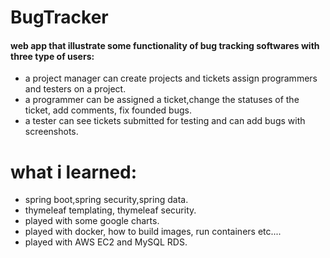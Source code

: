 # BugTracker
#### web app that illustrate some functionality of bug tracking softwares with three type of users:
* a project manager can create projects and tickets assign programmers and testers on a project.
* a programmer can be assigned a ticket,change the statuses of the ticket, add comments, fix founded bugs.
* a tester can see tickets submitted for testing and can add bugs with screenshots.

# what i learned:
* spring boot,spring security,spring data.
* thymeleaf templating, thymeleaf security.
* played with some google charts.
* played with docker, how to build images, run containers etc....
* played with AWS EC2 and MySQL RDS.
